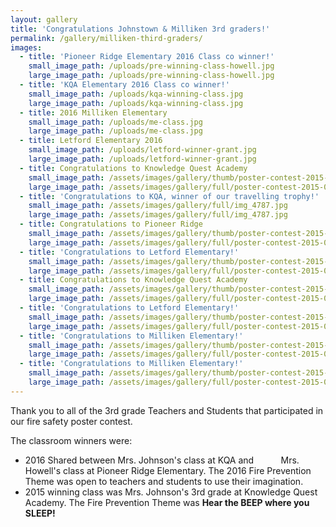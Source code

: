 ```yaml
---
layout: gallery
title: 'Congratulations Johnstown & Milliken 3rd graders!'
permalink: /gallery/milliken-third-graders/
images:
  - title: 'Pioneer Ridge Elementary 2016 Class co winner!'
    small_image_path: /uploads/pre-winning-class-howell.jpg
    large_image_path: /uploads/pre-winning-class-howell.jpg
  - title: 'KQA Elementary 2016 Class co winner!'
    small_image_path: /uploads/kqa-winning-class.jpg
    large_image_path: /uploads/kqa-winning-class.jpg
  - title: 2016 Milliken Elementary
    small_image_path: /uploads/me-class.jpg
    large_image_path: /uploads/me-class.jpg
  - title: Letford Elementary 2016
    small_image_path: /uploads/letford-winner-grant.jpg
    large_image_path: /uploads/letford-winner-grant.jpg
  - title: Congratulations to Knowledge Quest Academy
    small_image_path: /assets/images/gallery/thumb/poster-contest-2015-037.jpg
    large_image_path: /assets/images/gallery/full/poster-contest-2015-037.jpg
  - title: 'Congratulations to KQA, winner of our travelling trophy!'
    small_image_path: /assets/images/gallery/full/img_4787.jpg
    large_image_path: /assets/images/gallery/full/img_4787.jpg
  - title: Congratulations to Pioneer Ridge
    small_image_path: /assets/images/gallery/thumb/poster-contest-2015-048.jpg
    large_image_path: /assets/images/gallery/full/poster-contest-2015-048.jpg
  - title: 'Congratulations to Letford Elementary!'
    small_image_path: /assets/images/gallery/thumb/poster-contest-2015-009.jpg
    large_image_path: /assets/images/gallery/full/poster-contest-2015-009.jpg
  - title: Congratulations to Knowledge Quest Academy
    small_image_path: /assets/images/gallery/thumb/poster-contest-2015-026.jpg
    large_image_path: /assets/images/gallery/full/poster-contest-2015-026.jpg
  - title: 'Congratulations to Letford Elementary!'
    small_image_path: /assets/images/gallery/thumb/poster-contest-2015-029.jpg
    large_image_path: /assets/images/gallery/full/poster-contest-2015-029.jpg
  - title: 'Congratulations to Milliken Elementary!'
    small_image_path: /assets/images/gallery/thumb/poster-contest-2015-041.jpg
    large_image_path: /assets/images/gallery/full/poster-contest-2015-041.jpg
  - title: 'Congratulations to Milliken Elementary!'
    small_image_path: /assets/images/gallery/thumb/poster-contest-2015-060.jpg
    large_image_path: /assets/images/gallery/full/poster-contest-2015-060.jpg
---
```



Thank you to all of the 3rd grade Teachers and Students that participated in our fire safety poster contest.

The classroom winners were:

* 2016 Shared between Mrs. Johnson's class at KQA and &nbsp; &nbsp; &nbsp; &nbsp; &nbsp; Mrs. Howell's class at Pioneer Ridge Elementary. The 2016 Fire Prevention Theme was open to teachers and students to use their imagination.
* 2015 winning class was Mrs. Johnson's 3rd grade at Knowledge Quest Academy. The Fire Prevention Theme was&nbsp;**Hear the BEEP where you SLEEP!**&nbsp; &nbsp;